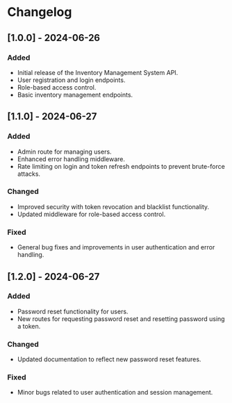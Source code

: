 # Changelog

## [1.0.0] - 2024-06-26
### Added
- Initial release of the Inventory Management System API.
- User registration and login endpoints.
- Role-based access control.
- Basic inventory management endpoints.

## [1.1.0] - 2024-06-27
### Added
- Admin route for managing users.
- Enhanced error handling middleware.
- Rate limiting on login and token refresh endpoints to prevent brute-force attacks.

### Changed
- Improved security with token revocation and blacklist functionality.
- Updated middleware for role-based access control.

### Fixed
- General bug fixes and improvements in user authentication and error handling.

## [1.2.0] - 2024-06-27
### Added
- Password reset functionality for users.
- New routes for requesting password reset and resetting password using a token.

### Changed
- Updated documentation to reflect new password reset features.

### Fixed
- Minor bugs related to user authentication and session management.
